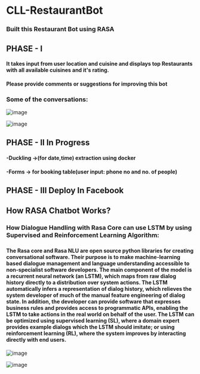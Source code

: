 # CLL-RestaurantBot
<h3>Built this Restaurant Bot using RASA</h3>
<h2>PHASE - I</h2>
<h4>It takes input from user location and cuisine and displays top  Restaurants with all available cuisines and it's rating.</h4>
<h4>Please provide comments or suggestions for improving this bot</h4>

<!-- ![image](https://user-images.githubusercontent.com/66173499/121783611-3a31ab80-cbcd-11eb-997c-492633736f57.png) -->
<h3>Some of the conversations:</h3>

![image](https://user-images.githubusercontent.com/66173499/121837223-afe36780-ccf2-11eb-8702-21b282e6269b.png)

![image](https://user-images.githubusercontent.com/66173499/121837270-ca1d4580-ccf2-11eb-8880-89f70bb157fa.png)


<h2>PHASE - II In Progress</h2>
<h4>-Duckling ->(for date,time) extraction using docker</h4>
<h4>-Forms -> for booking table(user input: phone no and no. of people)</h4>

<h2>PHASE - III Deploy In Facebook</h2>

<h2> How RASA Chatbot Works? </h2>
<h3>How Dialogue Handling with Rasa Core can use LSTM by using Supervised and Reinforcement Learning Algorithm:<h3/>
<h4>
The Rasa core and Rasa NLU are open source python libraries for creating conversational software. Their purpose is to make machine-learning based dialogue management and language understanding accessible to non-specialist software developers. The main component of the model is a recurrent neural network (an LSTM), which maps from raw dialog history directly to a distribution over system actions. The LSTM automatically infers a representation of dialog history, which relieves the system developer of much of the manual feature engineering of dialog state. In addition, the developer can provide software that expresses business rules and provides access to programmatic APIs, enabling the LSTM to take actions in the real world on behalf of the user. The LSTM can be optimized using supervised learning (SL), where a domain expert provides example dialogs which the LSTM should imitate; or using reinforcement learning (RL), where the system improves by interacting directly with end users.</h4>

![image](https://user-images.githubusercontent.com/66173499/122521625-b0516a80-d032-11eb-9776-6b55440d2a41.png)


![image](https://user-images.githubusercontent.com/66173499/122521281-446f0200-d032-11eb-8b3a-d7781fe7d465.png)
